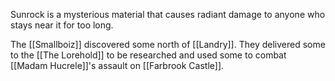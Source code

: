 Sunrock is a mysterious material that causes radiant damage to anyone who stays near it for too long. 

The [[Smallboiz]] discovered some north of [[Landry]]. They delivered some to the [[The Lorehold]] to be researched and used some to combat [[Madam Hucrele]]'s assault on [[Farbrook Castle]]. 